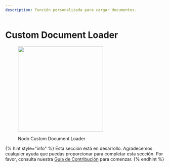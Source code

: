 ```yaml
---
description: Función personalizada para cargar documentos.
---
```


# Custom Document Loader

<figure><img src="../../../.gitbook/assets/image_custom-loader--1-.png" alt="" width="269"><figcaption><p>Nodo Custom Document Loader</p></figcaption></figure>

{% hint style="info" %}
Esta sección está en desarrollo. Agradecemos cualquier ayuda que puedas proporcionar para completar esta sección. Por favor, consulta nuestra [Guía de Contribución](../../../contributing/) para comenzar.
{% endhint %}
